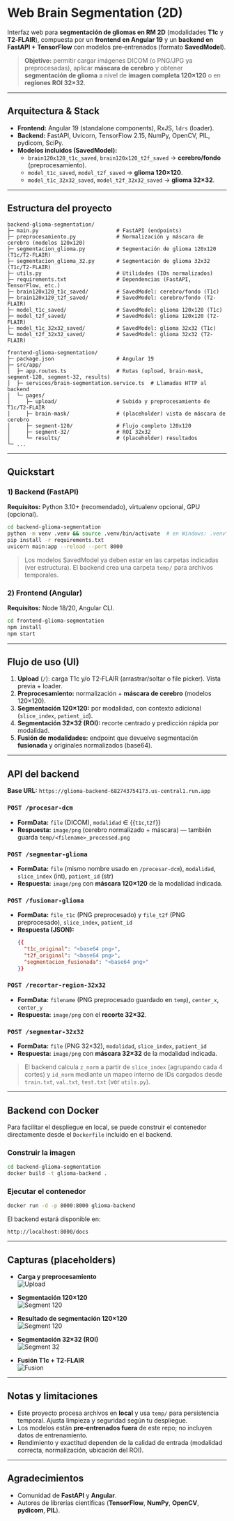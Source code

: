 
# Web Brain Segmentation (2D)

Interfaz web para **segmentación de gliomas en RM 2D** (modalidades **T1c** y **T2‑FLAIR**), compuesta por un **frontend en Angular 19** y un **backend en FastAPI + TensorFlow** con modelos pre‑entrenados (formato **SavedModel**).

> **Objetivo:** permitir cargar imágenes DICOM (o PNG/JPG ya preprocesadas), aplicar **máscara de cerebro** y obtener **segmentación de glioma** a nivel de **imagen completa 120×120** o en **regiones ROI 32×32**.

---

## Arquitectura & Stack

- **Frontend:** Angular 19 (standalone components), RxJS, `ldrs` (loader).
- **Backend:** FastAPI, Uvicorn, TensorFlow 2.15, NumPy, OpenCV, PIL, pydicom, SciPy.
- **Modelos incluidos (SavedModel):**
  - `brain120x120_t1c_saved`, `brain120x120_t2f_saved` → **cerebro/fondo** (preprocesamiento).
  - `model_t1c_saved`, `model_t2f_saved` → **glioma 120×120**.
  - `model_t1c_32x32_saved`, `model_t2f_32x32_saved` → **glioma 32×32**.

---

## Estructura del proyecto

```
backend-glioma-segmentation/
├─ main.py                         # FastAPI (endpoints)
├─ preprocesamiento.py             # Normalización y máscara de cerebro (modelos 120x120)
├─ segmentacion_glioma.py          # Segmentación de glioma 120x120 (T1c/T2-FLAIR)
├─ segmentacion_glioma_32.py       # Segmentación de glioma 32x32 (T1c/T2-FLAIR)
├─ utils.py                        # Utilidades (IDs normalizados)
├─ requirements.txt                # Dependencias (FastAPI, TensorFlow, etc.)
├─ brain120x120_t1c_saved/         # SavedModel: cerebro/fondo (T1c)
├─ brain120x120_t2f_saved/         # SavedModel: cerebro/fondo (T2-FLAIR)
├─ model_t1c_saved/                # SavedModel: glioma 120x120 (T1c)
├─ model_t2f_saved/                # SavedModel: glioma 120x120 (T2-FLAIR)
├─ model_t1c_32x32_saved/          # SavedModel: glioma 32x32 (T1c)
└─ model_t2f_32x32_saved/          # SavedModel: glioma 32x32 (T2-FLAIR)

frontend-glioma-segmentation/
├─ package.json                    # Angular 19
├─ src/app/
│  ├─ app.routes.ts                # Rutas (upload, brain-mask, segment-120, segment-32, results)
│  ├─ services/brain-segmentation.service.ts  # Llamadas HTTP al backend
│  └─ pages/
│     ├─ upload/                   # Subida y preprocesamiento de T1c/T2-FLAIR
│     ├─ brain-mask/               # (placeholder) vista de máscara de cerebro
│     ├─ segment-120/              # Flujo completo 120x120
│     ├─ segment-32/               # ROI 32x32
│     └─ results/                  # (placeholder) resultados
└─ ...
```

---

## Quickstart

### 1) Backend (FastAPI)

**Requisitos:** Python 3.10+ (recomendado), virtualenv opcional, GPU (opcional).

```bash
cd backend-glioma-segmentation
python -m venv .venv && source .venv/bin/activate  # en Windows: .venv\Scripts\activate
pip install -r requirements.txt
uvicorn main:app --reload --port 8000
```

> Los modelos SavedModel ya deben estar en las carpetas indicadas (ver estructura). El backend crea una carpeta `temp/` para archivos temporales.

### 2) Frontend (Angular)

**Requisitos:** Node 18/20, Angular CLI.

```bash
cd frontend-glioma-segmentation
npm install
npm start
```

---

## Flujo de uso (UI)

1. **Upload** (`/`): carga T1c y/o T2‑FLAIR (arrastrar/soltar o file picker). Vista previa + loader.  
2. **Preprocesamiento:** normalización + **máscara de cerebro** (modelos 120×120).  
3. **Segmentación 120×120:** por modalidad, con contexto adicional (`slice_index`, `patient_id`).  
4. **Segmentación 32×32 (ROI):** recorte centrado y predicción rápida por modalidad.  
5. **Fusión de modalidades:** endpoint que devuelve segmentación **fusionada** y originales normalizados (base64).

---

## API del backend

**Base URL:** `https://glioma-backend-682743754173.us-central1.run.app`

### `POST /procesar-dcm`
- **FormData:** `file` (DICOM), `modalidad` ∈ {{`t1c`,`t2f`}}  
- **Respuesta:** `image/png` (cerebro normalizado + máscara) — también guarda `temp/<filename>_processed.png`

### `POST /segmentar-glioma`
- **FormData:** `file` (mismo nombre usado en `/procesar-dcm`), `modalidad`, `slice_index` (int), `patient_id` (str)  
- **Respuesta:** `image/png` con **máscara 120×120** de la modalidad indicada.

### `POST /fusionar-glioma`
- **FormData:** `file_t1c` (PNG preprocesado) y `file_t2f` (PNG preprocesado), `slice_index`, `patient_id`  
- **Respuesta (JSON):**
  ```json
  {{
    "t1c_original": "<base64 png>",
    "t2f_original": "<base64 png>",
    "segmentacion_fusionada": "<base64 png>"
  }}
  ```

### `POST /recortar-region-32x32`
- **FormData:** `filename` (PNG preprocesado guardado en `temp`), `center_x`, `center_y`  
- **Respuesta:** `image/png` con el **recorte 32×32**.

### `POST /segmentar-32x32`
- **FormData:** `file` (PNG 32×32), `modalidad`, `slice_index`, `patient_id`  
- **Respuesta:** `image/png` con **máscara 32×32** de la modalidad indicada.

> El backend calcula `z_norm` a partir de `slice_index` (agrupando cada 4 cortes) y `id_norm` mediante un mapeo interno de IDs cargados desde `train.txt`, `val.txt`, `test.txt` (ver `utils.py`).

---

## Backend con Docker

Para facilitar el despliegue en local, se puede construir el contenedor directamente desde el `Dockerfile` incluido en el backend.

### Construir la imagen

```bash
cd backend-glioma-segmentation
docker build -t glioma-backend .
```

### Ejecutar el contenedor

```bash
docker run -d -p 8000:8000 glioma-backend
```

El backend estará disponible en:

```
http://localhost:8000/docs
```

---

## Capturas (placeholders)

- **Carga y preprocesamiento**  
  ![Upload](./docs/images/preview_comparacion.png)

- **Segmentación 120×120**  
  ![Segment 120](./docs/images/preview_segmentar120x120.png)

- **Resultado de segmentación 120×120**  
  ![Segment 120](./docs/images/resultado_segmentar120x120.png)

- **Segmentación 32×32 (ROI)**  
  ![Segment 32](./docs/images/segment32.png)

- **Fusión T1c + T2‑FLAIR**  
  ![Fusion](./docs/images/fusion.png)


---

## Notas y limitaciones

- Este proyecto procesa archivos en **local** y usa `temp/` para persistencia temporal. Ajusta limpieza y seguridad según tu despliegue.
- Los modelos están **pre‑entrenados fuera** de este repo; no incluyen datos de entrenamiento.
- Rendimiento y exactitud dependen de la calidad de entrada (modalidad correcta, normalización, ubicación del ROI).

---

## Agradecimientos

- Comunidad de **FastAPI** y **Angular**.  
- Autores de librerías científicas (**TensorFlow**, **NumPy**, **OpenCV**, **pydicom**, **PIL**).
